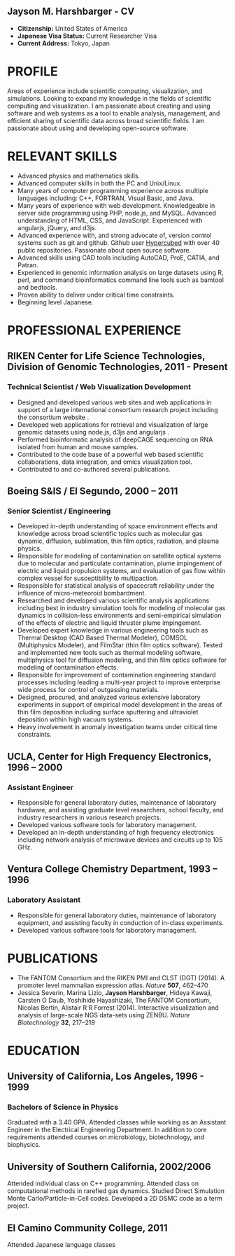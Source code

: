 Jayson M. Harshbarger - CV
---

- **Citizenship:** United States of America
- **Japanese Visa Status:** Current Researcher Visa
- **Current Address:** Tokyo, Japan

# PROFILE
Areas of experience include scientific computing, visualization, and simulations.  Looking to expand my knowledge in the fields of scientific computing and visualization.  I am passionate about creating and using software and web systems as a tool to enable analysis, management, and efficient sharing of scientific data across broad scientific fields.  I am passionate about using and developing open-source software.

# RELEVANT SKILLS
- Advanced physics and mathematics skills.
- Advanced computer skills in both the PC and Unix/Linux.
- Many years of computer programming experience across multiple languages including: C++, FORTRAN, Visual Basic, and Java.
- Many years of experience with web development.  Knowledgeable in server side programming using PHP, node.js, and MySQL.  Advanced understanding of HTML, CSS, and JavaScript.  Experienced with angularjs, jQuery, and d3js.
- Advanced experience with, and strong advocate of, version control systems such as git and github.  Github user [Hypercubed](https://github.com/Hypercubed) with over 40 public repositories.  Passionate about open source software.
- Advanced skills using CAD tools including AutoCAD, ProE, CATIA, and Patran.
- Experienced in genomic information analysis on large datasets using R, perl, and command bioinformatics command line tools such as bamtool and bedtools.
- Proven ability to deliver under critical time constraints.
- Beginning level Japanese.

# PROFESSIONAL EXPERIENCE
## RIKEN Center for Life Science Technologies, Division of Genomic Technologies, 2011 - Present
### Technical Scientist / Web Visualization Development
- Designed and developed various web sites and web applications in support of a large international consortium research project including the consortium website [](http://fantom.gsc.riken.jp).
- Developed web applications for retrieval and visualization of large genomic datasets using node.js, d3js and angularjs [](http://fantom.gsc.riken.jp/5/tet/).
- Performed bioinformatic analysis of deepCAGE sequencing on RNA isolated from human and mouse samples.
- Contributed to the code base of a powerful web based scientific collaborations, data integration, and omics visualization tool.
- Contributed to and co-authored several publications.

## Boeing S&IS / El Segundo, 2000 – 2011
### Senior Scientist / Engineering
- Developed in-depth understanding of space environment effects and knowledge across broad scientific topics such as molecular gas dynamic, diffusion, sublimation, thin film optics, radiation, and plasma physics.
- Responsible for modeling of contamination on satellite optical systems due to molecular and particulate contamination, plume impingement of electric and liquid propulsion systems, and evaluation of gas flow within complex vessel for susceptibility to multipaction.
- Responsible for statistical analysis of spacecraft reliability under the influence of micro-meteoroid bombardment.
- Researched and developed various scientific analysis applications including best in industry simulation tools for modeling of molecular gas dynamics in collision-less environments and semi-empirical simulation of the effects of electric and liquid thruster plume impingement.
- Developed expert knowledge in various engineering tools such as Thermal Desktop (CAD Based Thermal Modeler), COMSOL (Multiphysics Modeler), and FilmStar (thin film optics software). Tested and implemented new tools such as thermal modeling software, multiphysics tool for diffusion modeling, and thin film optics software for modeling of contamination effects.
- Responsible for improvement of contamination engineering standard processes including leading a multi-year project to improve enterprise wide process for control of outgassing materials.
- Designed, procured, and analyzed various extensive laboratory experiments in support of empirical model development in the areas of thin film deposition including surface sputtering and ultraviolet deposition within high vacuum systems.
- Heavy involvement in anomaly investigation teams under critical time constraints.

## UCLA, Center for High Frequency Electronics, 1996 – 2000
### Assistant Engineer
- Responsible for general laboratory duties, maintenance of laboratory hardware, and assisting graduate level researchers, school faculty, and industry researchers in various research projects.
- Developed various software tools for laboratory management.
- Developed an in-depth understanding of high frequency electronics including network analysis of microwave devices and circuits up to 105 GHz.

## Ventura College Chemistry Department, 1993 – 1996
### Laboratory Assistant
- Responsible for general laboratory duties, maintenance of laboratory equipment, and assisting faculty in conduction of in-class experiments.
- Developed various software tools for laboratory management.

# PUBLICATIONS
- The FANTOM Consortium and the RIKEN PMI and CLST (DGT) (2014). A promoter level mammalian expression atlas. *Nature* **507**, 462–470
- Jessica Severin, Marina Lizio, **Jayson Harshbarger**, Hideya Kawaji, Carsten O Daub, Yoshihide Hayashizaki, The FANTOM Consortium, Nicolas Bertin, Alistair R R Forrest (2014). Interactive visualization and analysis of large-scale NGS data-sets using ZENBU. *Nature Biotechnology* **32**, 217–219

# EDUCATION
## University of California, Los Angeles, 1996 - 1999
### Bachelors of Science in Physics
Graduated with a 3.40 GPA.  Attended classes while working as an Assistant Engineer in the Electrical Engineering Department.  In addition to core requirements attended courses on microbiology, biotechnology, and biophysics.

## University of Southern California, 2002/2006
Attended individual class on C++ programming.
Attended class on computational methods in rarefied gas dynamics.  Studied Direct Simulation Monte Carlo/Particle-in-Cell codes.  Developed a 2D DSMC code as a term project.

## El Camino Community College, 2011
Attended Japanese language classes

